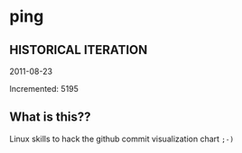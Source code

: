 # ping

## HISTORICAL ITERATION
2011-08-23

Incremented: 5195

## What is this?? 
Linux skills to hack the github commit visualization chart `;-)`
